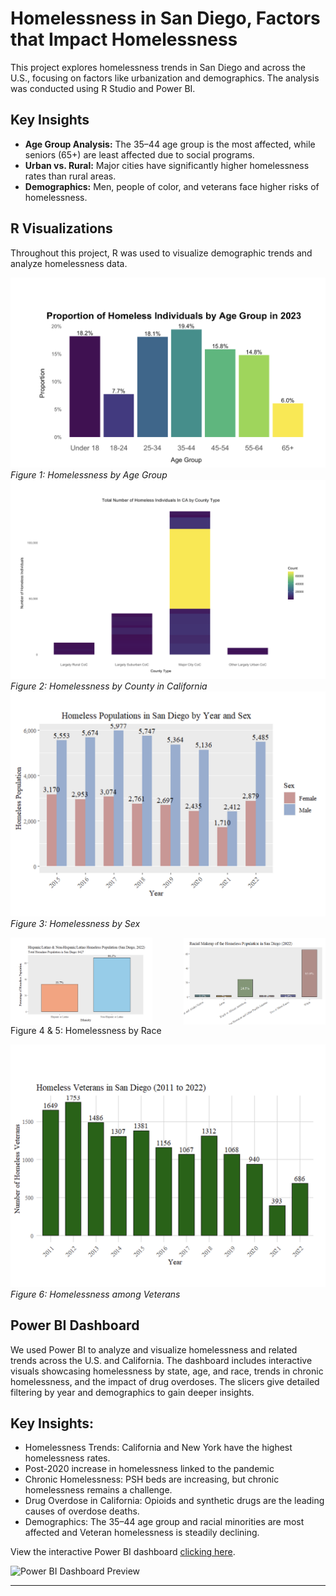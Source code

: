 # Homelessness in San Diego, Factors that Impact Homelessness

This project explores homelessness trends in San Diego and across the U.S., focusing on factors like urbanization and demographics. The analysis was conducted using R Studio and Power BI.

## Key Insights
- **Age Group Analysis:** The 35–44 age group is the most affected, while seniors (65+) are least affected due to social programs.
- **Urban vs. Rural:** Major cities have significantly higher homelessness rates than rural areas.
- **Demographics:** Men, people of color, and veterans face higher risks of homelessness.

## R Visualizations
Throughout this project, R was used to visualize demographic trends and analyze homelessness data.

![Homelessness by Age Group](https://github.com/Riyashab/Homelessness-/blob/main/homelessness%20by%20age.png)
*Figure 1: Homelessness by Age Group*
![Homelessness by CA County](https://github.com/Riyashab/Homelessness-/blob/main/homelessness%20by%20county.png)
*Figure 2: Homelessness by County in California*
![Homelesssness by Sex](https://github.com/Riyashab/Homelessness-/blob/main/homelessness%20by%20sex.png)
*Figure 3: Homelessness by Sex*
<div style="display: flex; align-items: center; justify-content: space-between;">
  <img src="https://raw.githubusercontent.com/Riyashab/Homelessness-/main/Homelessness%20by%20race%20R.png" alt="Homelessness by Race 1" width="45%">
  <img src="https://raw.githubusercontent.com/Riyashab/Homelessness-/main/race%202.png" alt="Homelessness by Race 2" width="45%">
</div>  
Figure 4 & 5: Homelessness by Race

![Homelessness among Veterans](https://raw.githubusercontent.com/Riyashab/Homelessness-/main/veterans.png)  
*Figure 6: Homelessness among Veterans*

## Power BI Dashboard

We used Power BI to analyze and visualize homelessness and related trends across the U.S. and California. The dashboard includes interactive visuals showcasing homelessness by state, age, and race, trends in chronic homelessness, and the impact of drug overdoses. The slicers give detailed filtering by year and demographics to gain deeper insights.

## Key Insights:
- Homelessness Trends: California and New York have the highest homelessness rates.
- Post-2020 increase in homelessness linked to the pandemic
- Chronic Homelessness: PSH beds are increasing, but chronic homelessness remains a challenge.
- Drug Overdose in California: Opioids and synthetic drugs are the leading causes of overdose deaths.
- Demographics: The 	35–44 age group and racial minorities are most affected and Veteran homelessness is steadily declining.

View the interactive Power BI dashboard [clicking here](https://csusm-my.sharepoint.com/personal/roney007_csusm_edu/_layouts/15/onedrive.aspx?id=%2Fpersonal%2Froney007%5Fcsusm%5Fedu%2FDocuments%2F2024%2D2025%2FUpdated%20Power%20BI%20Dashboard%2Epbix&parent=%2Fpersonal%2Froney007%5Fcsusm%5Fedu%2FDocuments%2F2024%2D2025&ct=1733105881030&or=OWA%2DNT%2DMail&cid=66131f8e%2D0cd7%2D1d4e%2Dd8c4%2Ddb2b5563bf4f&ga=1).

![Power BI Dashboard Preview](https://raw.githubusercontent.com/your-username/your-repository/main/dashboard-preview.png)


---

